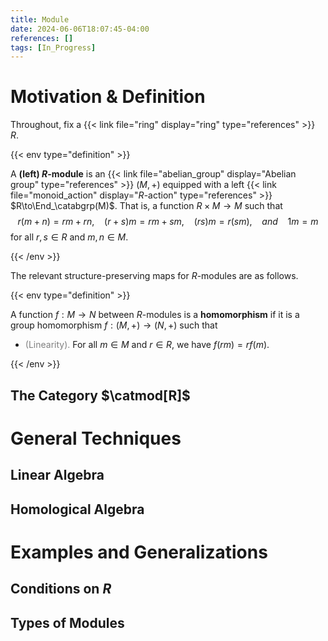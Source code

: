 ```yaml
---
title: Module
date: 2024-06-06T18:07:45-04:00
references: []
tags: [In_Progress]
---
```


# Motivation & Definition

Throughout, fix a {{< link file="ring" display="ring" type="references" >}} $R$.

{{< env type="definition" >}}

A **(left) $R$-module** is an {{< link file="abelian_group" display="Abelian group" type="references" >}} $(M,+)$ equipped with a left {{< link file="monoid_action" display="$R$-action" type="references" >}} $R\to\End_\catabgrp(M)$. That is, a function $R\times M\to M$ such that
$$\begin{equation}
    r(m+n)=rm+rn,\ \ \ \ (r+s)m=rm+sm,\ \ \ \ (rs)m=r(sm),\ \ \ \ \mathit{and}\ \ \ \ 1m=m
\end{equation}$$
for all $r,s\in R$ and $m,n\in M$.

{{< /env >}}

The relevant structure-preserving maps for $R$-modules are as follows.

{{< env type="definition" >}}

A function $f:M\to N$ between $R$-modules is a **homomorphism** if it is a group homomorphism $f:(M,+)\to(N,+)$ such that
* <span style="color:gray">(Linearity).</span> For all $m\in M$ and $r\in R$, we have $f(rm)=rf(m)$.

{{< /env >}}

## The Category $\catmod[R]$

# General Techniques

## Linear Algebra

<div class="space"></div>

## Homological Algebra

# Examples and Generalizations

## Conditions on $R$

<div class="space"></div>

## Types of Modules
